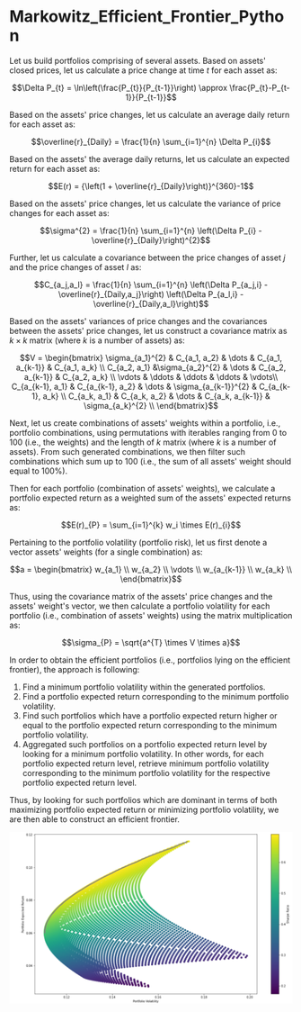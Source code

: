 # Markowitz_Efficient_Frontier_Python
Let us build portfolios comprising of several assets. Based on assets' closed prices, let us calculate a price change at time $t$ for each asset as:

$$\Delta P_{t} = \ln\left(\frac{P_{t}}{P_{t-1}}\right) \approx \frac{P_{t}-P_{t-1}}{P_{t-1}}$$

Based on the assets' price changes, let us calculate an average daily return for each asset as:

$$\overline{r}_{Daily} = \frac{1}{n} \sum_{i=1}^{n} \Delta P_{i}$$

Based on the assets' the average daily returns, let us calculate an expected return for each asset as:

$$E(r) = {\left(1 + \overline{r}_{Daily}\right)}^{360}-1$$

Based on the assets' price changes, let us calculate the variance of price changes for each asset as:

$$\sigma^{2} = \frac{1}{n} \sum_{i=1}^{n} \left(\Delta P_{i} - \overline{r}_{Daily}\right)^{2}$$

Further, let us calculate a covariance between the price changes of asset $j$ and the price changes of asset $l$ as:

$$C_{a_j,a_l} = \frac{1}{n} \sum_{i=1}^{n} \left(\Delta P_{a_j,i} - \overline{r}_{Daily,a_j}\right) \left(\Delta P_{a_l,i} - \overline{r}_{Daily,a_l}\right)$$

Based on the assets' variances of price changes and the covariances between the assets' price changes, let us construct a covariance matrix as $k \times k$ matrix (where $k$ is a number of assets) as:

$$V = 
     \begin{bmatrix}
               \sigma_{a_1}^{2} & C_{a_1, a_2} & \dots & C_{a_1, a_{k-1}} & C_{a_1, a_k} \\
               C_{a_2, a_1} &\sigma_{a_2}^{2} & \dots & C_{a_2, a_{k-1}} & C_{a_2, a_k} \\
               \vdots & \ddots & \ddots & \ddots & \vdots\\
               C_{a_{k-1}, a_1} & C_{a_{k-1}, a_2} & \dots & \sigma_{a_{k-1}}^{2} & C_{a_{k-1}, a_k} \\
               C_{a_k, a_1} & C_{a_k, a_2} & \dots & C_{a_k, a_{k-1}} & \sigma_{a_k}^{2} \\
     \end{bmatrix}$$

Next, let us create combinations of assets' weights within a portfolio, i.e., portfolio combinations, using permutations with iterables ranging from 0 to 100 (i.e., the weights) and the length of $k$ matrix (where $k$ is a number of assets). From such generated combinations, we then filter such combinations which sum up to 100 (i.e., the sum of all assets' weight should equal to 100%).


Then for each portfolio (combination of assets' weights), we calculate a portfolio expected return as a weighted sum of the assets' expected returns as:

$$E(r)_{P} = \sum_{i=1}^{k} w_i \times E(r)_{i}$$


Pertaining to the portfolio volatility (portfolio risk), let us first denote a vector assets' weights (for a single combination) as:

$$a = 
      \begin{bmatrix}
      w_{a_1} \\
      w_{a_2} \\
      \vdots \\
      w_{a_{k-1}} \\
      w_{a_k} \\
      \end{bmatrix}$$

Thus, using the covariance matrix of the assets' price changes and the assets' weight's vector, we then calculate a portfolio volatility for each portfolio (i.e., combination of assets' weights) using the matrix multiplication as:

$$\sigma_{P} = \sqrt{a^{T} \times V \times a}$$

In order to obtain the efficient portfolios (i.e., portfolios lying on the efficient frontier), the approach is following:
  1) Find a minimum portfolio volatility within the generated portfolios. 
  2) Find a portfolio expected return corresponding to the minimum portfolio volatility.
  3) Find such portfolios which have a portfolio expected return higher or equal to the portfolio expected return corresponding to the minimum portfolio volatility.
  4) Aggregated such portfolios on a portfolio expected return level by looking for a minimum portfolio volatility. In other words, for each portfolio expected return level, retrieve minimum portfolio volatility corresponding to the minimum portfolio volatility for the respective portfolio expected return level.

Thus, by looking for such portfolios which are dominant in terms of both maximizing portfolio expected return or minimizing portfolio volatility, we are then able to construct an efficient frontier.


![alt_text](https://raw.githubusercontent.com/petr-ngn/Markowitz_Efficient_Frontier_Python/main/portfolios_plot.png)
